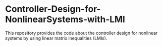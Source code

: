 # Controller-Design-for-NonlinearSystems-with-LMI
This repository provides the code about the controller design for nonlinear systems by using linear matrix inequalities (LMIs).
